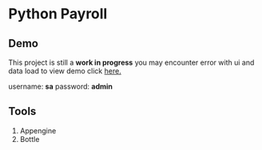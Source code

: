 Python Payroll
==============

## Demo

This project is still a **work in progress**
you may encounter error with ui and data load
to view demo click [here.](http://pypayroll.appspot.com/)

username: **sa**
password: **admin**

## Tools

1. Appengine
2. Bottle